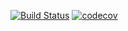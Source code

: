 [![Build Status](https://www.travis-ci.com/eskendarov/job4j_grabber.svg?branch=master)](https://www.travis-ci.com/eskendarov/job4j_grabber)
[![codecov](https://codecov.io/gh/eskendarov/job4j_grabber/branch/master/graph/badge.svg?token=CZBFM77G5E)](https://codecov.io/gh/eskendarov/job4j_grabber)